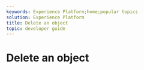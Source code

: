 ```yaml
---
keywords: Experience Platform;home;popular topics
solution: Experience Platform
title: Delete an object
topic: developer guide
---
```


# Delete an object

